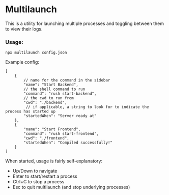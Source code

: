 # Multilaunch

This is a utility for launching multiple processes and toggling between them to view their logs.

### Usage:

```
npx multilaunch config.json
```

Example config:

```json5
[
    {
        // name for the command in the sidebar
        "name": "Start Backend", 
        // the shell command to run
        "command": "rush start-backend", 
        // the cwd to run from
        "cwd": "./backend", 
         // if applicable, a string to look for to indicate the process has started up
        "startedWhen": "Server ready at"
    },
    {
        "name": "Start Frontend",
        "command": "rush start-frontend",
        "cwd": "./frontend",
        "startedWhen": "Compiled successfully!"
    }
]
```

When started, usage is fairly self-explanatory:

- Up/Down to navigate
- Enter to start/restart a process
- Ctrl+C to stop a process
- Esc to quit multilaunch (and stop underlying processes)
